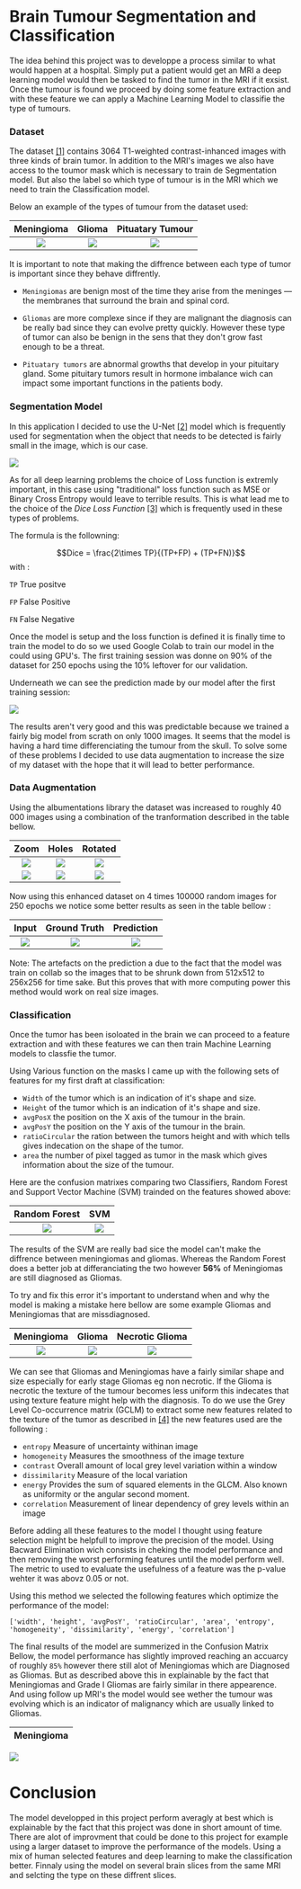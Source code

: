 # Brain Tumour Segmentation and Classification

The idea behind this project was to developpe a process similar to what would happen at a hospital. Simply put a patient would get an MRI a deep learning model would then be tasked to find the tumor in the MRI if it exsist. Once the tumour is found we proceed by doing some feature extraction and with these feature we can apply a Machine Learning Model to classifie the type of tumours.

### Dataset

The dataset [[1]](https://figshare.com/articles/dataset/brain_tumor_dataset/1512427) contains 3064 T1-weighted contrast-inhanced images with three kinds of brain tumor. In addition to the MRI's images we also have access to the toumor mask which is necessary to train de Segmentation model. But also the label so which type of tumour is in the MRI which we need to train the Classification model.

Below an example of the types of tumour from the dataset used:

Meningioma      | Glioma |  Pituatary Tumour
:-------------------------:|:-------------------------:|:-------------------------:
![](/assets/glioma.png)  |  ![](/assets/meningioma.png) |  ![](/assets/pituatary.png)

It is important to note that making the diffrence between each type of tumor is important since they behave diffrently.

* `Meningiomas` are benign most of the time they arise from the meninges — the membranes that surround the brain and spinal cord.

* `Gliomas` are more complexe since if they are malignant the diagnosis can be really bad since they can evolve pretty quickly. However these type of tumor can also be benign in the sens that they don't grow fast enough to be a threat. 

* `Pituatary tumors` are abnormal growths that develop in your pituitary gland. Some pituitary tumors result in hormone imbalance wich can impact some important functions in the patients body. 

### Segmentation Model

In this application I decided to use the U-Net [[2]](https://lmb.informatik.uni-freiburg.de/people/ronneber/u-net/) model which is frequently used for segmentation when the object that needs to be detected is fairly small in the image, which is our case.

![](/assets/u-net-architecture.png) 

As for all deep learning problems the choice of Loss function is extremly important, in this case using "traditional" loss function such as MSE or Binary Cross Entropy would leave to terrible results. This is what lead me to the choice of the *Dice Loss Function* [[3]](https://lmb.informatik.uni-freiburg.de/people/ronneber/u-net/](https://arxiv.org/pdf/2006.14822.pdf)) which is frequently used in these types of problems.

The formula is the followning:

$$Dice = \frac{2\times TP}{(TP+FP) + (TP+FN)}$$ 
with :

`TP` True positve

`FP` False Positive

`FN` False Negative

Once the model is setup and the loss function is defined it is finally time to train the model to do so we used Google Colab to train our model in the could using GPU's. The first training session was donne on 90% of the dataset for 250 epochs using the 10% leftover for our validation.

Underneath we can see the prediction made by our model after the first training session:

![](/assets/first_training.png)

The results aren't very good and this was predictable because we trained a fairly big model from scrath on only 1000 images. It seems that the model is having a hard time differenciating the tumour from the skull. To solve some of these problems I decided to use data augmentation to increase the size of my dataset with the hope that it will lead to better performance. 

### Data Augmentation

Using the albumentations library the dataset was increased to roughly 40 000 images using a combination of the tranformation described in the table bellow. 

Zoom             |  Holes |  Rotated
:-------------------------:|:-------------------------:|:-------------------------:
![](/assets/data_augmented/rotated.png)  |  ![](/assets/data_augmented/holed.png) |  ![](/assets/data_augmented/zoomed.png)
![](/assets/data_augmented/mask_zoomed.png)  |  ![](/assets/data_augmented/mask_holed.png) |  ![](/assets/data_augmented/mask_rotated.png)

Now using this enhanced dataset on 4 times 100000 random images for 250 epochs we notice some better results as seen in the table bellow :

Input             |  Ground Truth |  Prediction
:-------------------------:|:-------------------------:|:-------------------------:
![](/assets/glioma.png)  |  ![](/assets/mask_12.png) |  ![](/assets/mask_github.png)

Note: The artefacts on the prediction a due to the fact that the model was train on collab so the images that to be shrunk down from 512x512 to 256x256 for time sake. But this proves that with more computing power this method would work on real size images.

### Classification

Once the tumor has been isoloated in the brain we can proceed to a feature extraction and with these features we can then train Machine Learning models to classfie the tumor.

Using Various function on the masks I came up with the following sets of features for my first draft at classification:

- `Width` of the tumor which is an indication of it's shape and size.
- `Height` of the tumor which is an indication of it's shape and size.
- `avgPosX` the position on the X axis of the tumour in the brain.
- `avgPosY` the position on the Y axis of the tumour in the brain.
- `ratioCircular` the ration between the tumors height and with which tells gives indecation on the shape of the tumor.
- `area` the number of pixel tagged as tumor in the mask which gives information about the size of the tumour.

Here are the confusion matrixes comparing two Classifiers, Random Forest and Support Vector Machine (SVM) trainded on the features showed above:

Random Forest             |  SVM
:-------------------------:|:-------------------------:
![](/assets/random_forest.png)  |  ![](/assets/SVM_poly_cut.png)

The results of the SVM are really bad sice the model can't make the diffrence between meningiomas and gliomas. Whereas the Random Forest does a better job at differanciating the two however **56%** of Meningiomas are still diagnosed as Gliomas.

To try and fix this error it's important to understand when and why the model is making a mistake here bellow are some example Gliomas and Meningiomas that are missdiagnosed.

Meningioma             |  Glioma |  Necrotic Glioma
:-------------------------:|:-------------------------:|:-------------------------:
![](/assets/glioma.png)  |  ![](/assets/early_glioma.png) |  ![](/assets/necro_glioma.png)


We can see that Gliomas and Meningiomas have a fairly similar shape and size especially for early stage Gliomas eg non necrotic. If the Glioma is necrotic the texture of the tumour becomes less uniform this indecates that using texture feature might help with the diagnosis. To do we use the Grey Level Co-occurrence matrix (GCLM) to extract some new features related to the texture of the tumor as described in [[4]](https://www.researchgate.net/publication/285737882_GLCM_textural_features_for_Brain_Tumor_Classification) the new features used are the following :

- `entropy` Measure of uncertainty withinan image
- `homogeneity` Measures the smoothness of the image texture
- `contrast` Overall amount of local grey level variation within a window
- `dissimilarity` Measure of the local variation
- `energy` Provides the sum of squared elements in the GLCM. Also known as uniformity or the angular second moment.
- `correlation` Measurement of linear dependency of grey levels within an image

Before adding all these features to the model I thought using feature selection might be helpfull to improve the precision of the model. Using Bacward Elimination wich consists in cheking the model performance and then removing the worst performing features until the model perform well. The metric to used to evaluate the usefulness of a feature was the p-value wehter it was abovz 0.05 or not.

Using this method we selected the following features which optimize the performance of the model:

`['width', 'height', 'avgPosY', 'ratioCircular', 'area', 'entropy', 'homogeneity', 'dissimilarity', 'energy', 'correlation']
`

The final results of the model are summerized in the Confusion Matrix Bellow, the model performance has slightly improved reaching an accuarcy of roughly `85%` however there still alot of Meningiomas which are Diagnosed as Gliomas. But as described above this in explainable by the fact that Meningiomas and Grade I Gliomas are fairly similar in there appearence. And using follow up MRI's the model would see wether the tumour was evolving which is an indicator of malignancy which are usually linked to Gliomas.

Meningioma             |
:-------------------------:|
![](/assets/Final_results.png)

# Conclusion

The model developped in this project perform averagly at best which is explainable by the fact that this project was done in short amount of time. There are alot of improvment that could be done to this project for example using a larger dataset to improve the performance of the models. Using a mix of human selected features and deep learning to make the classification better. Finnaly using the model on several brain slices from the same MRI and selcting the type on these diffrent slices.















